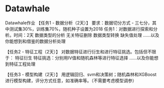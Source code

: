 # Datawhale
Datawhale作业
【任务1 - 数据分析（2天）】
要求：数据切分方式 - 三七分，其中测试集30%，训练集70%，随机种子设置为2018
任务1：对数据进行探索和分析。时间：2天
数据类型的分析
无关特征删除
数据类型转换
缺失值处理
……以及你能想到和借鉴的数据分析处理

【任务2 - 特征工程（2天）】
对数据特征进行衍生和进行特征挑选。包括但不限于：
特征衍生
特征挑选：分别用IV值和随机森林等进行特征选择
……以及你能想到特征工程处理

【任务3 - 模型构建（2天）】
用逻辑回归、svm和决策树；随机森林和XGBoost进行模型构建，评分方式任意，如准确率等。（不需要考虑模型调参）
